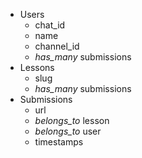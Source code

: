 - Users
  * chat_id
  * name
  * channel_id
  * *has_many* submissions
- Lessons
  * slug
  * *has_many* submissions
- Submissions
  * url
  * *belongs_to* lesson
  * *belongs_to* user
  * timestamps